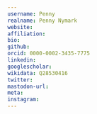 ```yaml
---
username: Penny
realname: Penny Nymark
website: 
affiliation: 
bio: 
github: 
orcid: 0000-0002-3435-7775
linkedin: 
googlescholar: 
wikidata: Q28530416
twitter: 
mastodon-url: 
meta:
instagram:
---
```

